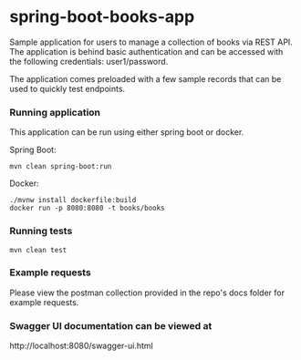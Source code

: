 # spring-boot-books-app

Sample application for users to manage a collection of books via REST API. The application is behind basic authentication
and can be accessed with the following credentials: user1/password.

The application comes preloaded with a few sample records that can be used to quickly test endpoints.

### Running application
This application can be run using either spring boot or docker.

Spring Boot:
```
mvn clean spring-boot:run
```

Docker:
```
./mvnw install dockerfile:build
docker run -p 8080:8080 -t books/books
```

### Running tests
```
mvn clean test
```

### Example requests
Please view the postman collection provided in the repo's docs folder for example requests.

### Swagger UI documentation can be viewed at
http://localhost:8080/swagger-ui.html
